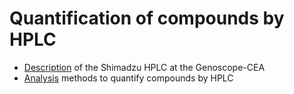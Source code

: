 # Quantification of compounds by HPLC 

* [Description](Equipment/) of the Shimadzu HPLC at the Genoscope-CEA
* [Analysis](Analysis/) methods to quantify compounds by HPLC

